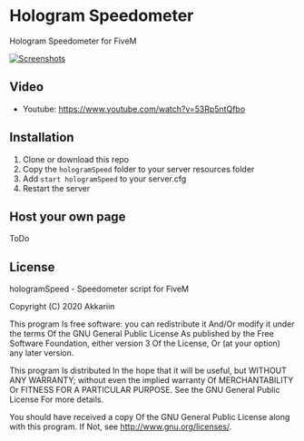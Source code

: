 # Hologram Speedometer
Hologram Speedometer for FiveM

[![Screenshots](https://i.imgur.com/Kn7kGow.png)](https://www.youtube.com/watch?v=53Rp5ntQfbo)

## Video
- Youtube: https://www.youtube.com/watch?v=53Rp5ntQfbo

## Installation
1. Clone or download this repo
2. Copy the `hologramSpeed` folder to your server resources folder
3. Add `start hologramSpeed` to your server.cfg
4. Restart the server

## Host your own page
ToDo

## License
hologramSpeed - Speedometer script for FiveM

Copyright (C) 2020 Akkariin

This program Is free software: you can redistribute it And/Or modify it under the terms Of the GNU General Public License As published by the Free Software Foundation, either version 3 Of the License, Or (at your option) any later version.

This program Is distributed In the hope that it will be useful, but WITHOUT ANY WARRANTY; without even the implied warranty Of MERCHANTABILITY Or FITNESS FOR A PARTICULAR PURPOSE. See the GNU General Public License For more details.

You should have received a copy Of the GNU General Public License along with this program. If Not, see http://www.gnu.org/licenses/.
